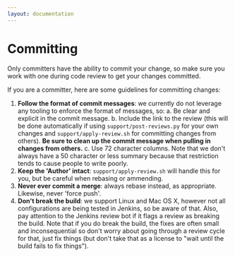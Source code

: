 ```yaml
---
layout: documentation
---
```


# Committing

Only committers have the ability to commit your change, so make sure you
work with one during code review to get your changes committed.

If you are a committer, here are some guidelines for committing changes:

1. **Follow the format of commit messages**: we currently do not leverage
   any tooling to enforce the format of messages, so:
    a. Be clear and explicit in the commit message.
    b. Include the link to the review (this will be done automatically if
       using `support/post-reviews.py` for your own changes and
       `support/apply-review.sh` for committing changes from others).
       **Be sure to clean up the commit message when pulling in changes
       from others.**
    c. Use 72 character columns. Note that we don't always have a 50
       character or less summary because that restriction tends to cause
       people to write poorly.
2. **Keep the 'Author' intact**: `support/apply-review.sh` will handle
   this for you, but be careful when rebasing or ammending.
3. **Never ever commit a merge**: always rebase instead, as appropriate.
   Likewise, never 'force push'.
4. **Don't break the build**: we support Linux and Mac OS X, however not
   all configurations are being tested in Jenkins, so be aware of that.
   Also, pay attention to the Jenkins review bot if it flags a review as
   breaking the build. Note that if you do break the build, the fixes are
   often small and inconsequential so don't worry about going through a
   review cycle for that, just fix things (but don't take that as a license
   to "wait until the build fails to fix things").